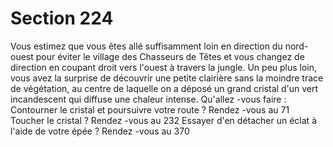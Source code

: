 # Section 224

Vous estimez que vous êtes allé suffisamment loin en direction du
nord-ouest pour éviter le village des Chasseurs de Têtes et vous
changez de direction en coupant droit vers l'ouest à travers la
jungle. Un peu plus loin, vous avez la surprise de découvrir une
petite clairière  sans la moindre trace de végétation, au centre de
laquelle  on a déposé un grand cristal d'un vert incandescent qui
diffuse une chaleur intense. Qu'allez -vous faire :
Contourner le cristal et poursuivre votre route ? Rendez -vous au  71
Toucher le cristal ? Rendez -vous au  232
Essayer d'en détacher un éclat à l'aide de votre épée ?  Rendez -vous
au 370